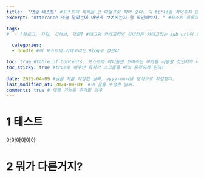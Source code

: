 ```yaml
---
title:  "댓글 테스트" #포스트의 제목을 큰 따옴표로 적어 준다. 이 title을 적어주지 않으면 .md 파일 이름으로 적어주었던 title 부분이 제목으로 업로드 된다.
excerpt: "utterance 댓글 달았는데 어떻게 보여지는지 함 확인해보자. " #포스트 목록에서 보여지는 블로그 소개 글로 들어가는 것 같다.

tags:
#  - [블로그, 지킬, 깃허브, 댓글] #태그와 카테고리의 차이점은 카테고리는 sub url이 붙는 페이지가 있지만 태그는 없다는 것이다. 카테고리 보다 좀 더 세부적. [] 대괄호 안에서 , 콤마로 구분해주어 여러개의 태그를 이 포스트에 지정해 주었다.

  categories:
  - doodle #이 포스트의 카테고리는 Blog로 정했다.

toc: true #Table of Contents. 포스트의 헤더들만 보여주는 목차를 사용할 것인지의 여부. ture 로 해주면 포스트의 목차가 보이게 된다.
toc_sticky: true #true로 해주면 목차가 스크롤을 따라 움직이게 된다!
 
date: 2025-04-09 #글을 처음 작성한 날짜. yyyy-mm-dd 형식으로 작성했다.
last_modified_at: 2024-04-09  #이 글을 수정한 날짜.
comments: true # 댓글 기능을 추가할 경우
---
```


# 1 테스트

아아아아아아

# 2 뭐가 다른거지?

